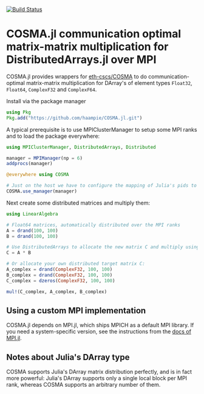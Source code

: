 [![Build Status](https://travis-ci.org/haampie/COSMA.jl.svg?branch=master)](https://travis-ci.org/haampie/COSMA.jl)

# COSMA.jl communication optimal matrix-matrix multiplication for DistributedArrays.jl over MPI

COSMA.jl provides wrappers for [eth-cscs/COSMA](https://github.com/eth-cscs/COSMA) to do communication-optimal matrix-matrix multiplication for DArray's of element types `Float32`, `Float64`, `ComplexF32` and `ComplexF64`.

Install via the package manager

```julia
using Pkg
Pkg.add("https://github.com/haampie/COSMA.jl.git")
```

A typical prerequisite is to use MPIClusterManager to setup some MPI ranks and to load the package everywhere:

```julia
using MPIClusterManager, DistributedArrays, Distributed

manager = MPIManager(np = 6)
addprocs(manager)

@everywhere using COSMA

# Just on the host we have to configure the mapping of Julia's pids to MPI ranks (hopefully this can be removed in a later release)
COSMA.use_manager(manager)
```

Next create some distributed matrices and multiply them:

```julia
using LinearAlgebra

# Float64 matrices, automatically distributed over the MPI ranks
A = drand(100, 100)
B = drand(100, 100)

# Use DistributedArrays to allocate the new matrix C and multiply using COSMA
C = A * B

# Or allocate your own distributed target matrix C:
A_complex = drand(ComplexF32, 100, 100)
B_complex = drand(ComplexF32, 100, 100)
C_complex = dzeros(ComplexF32, 100, 100)

mul!(C_complex, A_complex, B_complex)
```

## Using a custom MPI implementation

COSMA.jl depends on MPI.jl, which ships MPICH as a default MPI library. If you need a system-specific version, see the instructions from the [docs of MPI.jl](https://juliaparallel.github.io/MPI.jl/latest/configuration/).

## Notes about Julia's DArray type

COSMA supports Julia's DArray matrix distribution perfectly, and is in fact more powerful: Julia's DArray supports only a single local block per MPI rank, whereas COSMA supports an arbitrary number of them.